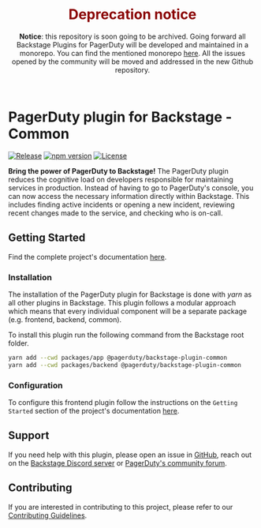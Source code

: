 <h1 style="text-align: center; color: darkred">Deprecation notice</h1>

<p style="text-align: center">
<b>Notice</b>: this repository is soon going to be archived. Going forward all Backstage Plugins for PagerDuty will be 
developed and maintained in a monorepo. You can find the mentioned monorepo 
<a href="https://github.com/PagerDuty/backstage-plugin-monorepo">here</a>. All the issues opened by the community will 
be moved and addressed in the new Github repository.
</p>

<br>

# PagerDuty plugin for Backstage - Common

[![Release](https://github.com/PagerDuty/backstage-plugin-common/actions/workflows/on_release_created.yml/badge.svg)](https://github.com/PagerDuty/backstage-plugin-common/actions/workflows/on_release_created.yml)
[![npm version](https://badge.fury.io/js/@pagerduty%2Fbackstage-plugin-common.svg)](https://badge.fury.io/js/@pagerduty%2Fbackstage-plugin-common)
[![License](https://img.shields.io/badge/License-Apache_2.0-blue.svg)](https://opensource.org/licenses/Apache-2.0)

**Bring the power of PagerDuty to Backstage!**
The PagerDuty plugin reduces the cognitive load on developers responsible for maintaining services in production. Instead of having to go to PagerDuty's console, you can now access the necessary information directly within Backstage. This includes finding active incidents or opening a new incident, reviewing recent changes made to the service, and checking who is on-call.

## Getting Started

Find the complete project's documentation [here](https://pagerduty.github.io/backstage-plugin-docs/).

### Installation

The installation of the PagerDuty plugin for Backstage is done with *yarn* as all other plugins in Backstage. This plugin follows a modular approach which means that every individual component will be a separate package (e.g. frontend, backend, common).

To install this plugin run the following command from the Backstage root folder.

```bash
yarn add --cwd packages/app @pagerduty/backstage-plugin-common
yarn add --cwd packages/backend @pagerduty/backstage-plugin-common
```

### Configuration

To configure this frontend plugin follow the instructions on the `Getting Started` section of the project's documentation [here](https://pagerduty.github.io/backstage-plugin-docs/).

## Support

If you need help with this plugin, please open an issue in [GitHub](https://github.com/PagerDuty/backstage-plugin-common), reach out on the [Backstage Discord server](https://discord.gg/backstage-687207715902193673) or [PagerDuty's community forum](https://community.pagerduty.com).

## Contributing

If you are interested in contributing to this project, please refer to our [Contributing Guidelines](https://github.com/PagerDuty/backstage-plugin/blob/main/CONTRIBUTING.md).

